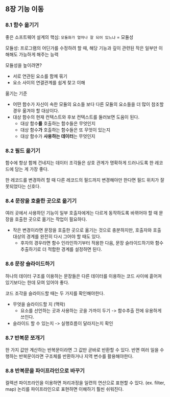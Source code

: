 ## 8장 기능 이동

### 8.1 함수 옮기기

좋은 소프트웨어 설계의 핵심: `모듈화가 얼마나 잘 되어 있느냐` = 모듈성

모듈성: 프로그램의 어딘가를 수정하려 할 때, 해당 기능과 깊이 관련된 작은 일부만 이해해도 가능하게 해주는 능력

모듈성을 높이려면?

- 서로 연관된 요소를 함께 묶기
- 요소 사이의 연결관계를 쉽게 찾고 이해

옮기는 기준

- 어떤 함수가 자신이 속한 모듈의 요소들 보다 다른 모듈의 요소들을 더 많이 참조할 경우 옮겨야 할 대상이다.
- 대상 함수의 현재 컨텍스트와 후보 컨텍스트를 둘러보면 도움이 된다.
    - 대상 함수**를** 호출하는 함수들은 무엇인지
    - 대상 함수**가** 호출하는 함수들은 또 무엇이 있는지
    - 대상 함수가 **사용하는 데이터**는 무엇인지

### 8.2 필드 옮기기

함수에 항상 함께 건네지는 데이터 조각들은 상호 관계가 명확하게 드러나도록 한 레코드에 담는 게 가장 좋다.

한 레코드를 변경하려 할 때 다른 레코드의 필드까지 변경해야만 한다면 필드 위치가 잘못되었다는 신호다.

### 8.4 문장을 호출한 곳으로 옮기기

여러 곳에서 사용하던 기능이 일부 호출자에게는 다르게 동작하도록 바뀌어야 할 때 문장을 호출한 곳으로 옮기는 작업이 필요하다.

- 작은 변경이라면 문장을 호출한 곳으로 옮기는 것으로 충분하지만, 호출자와 호출 대상의 경계를 완전히 다시 그어야 할 때도 있다.
    - 후자의 경우라면 함수 인라인하기부터 적용한 다음, 문장 슬라이드하기와 함수 추출하기로 더 적합한 경계를 설정하면 된다.

### 8.6 문장 슬라이드하기

하나의 데이터 구조를 이용하는 문장들은 다른 데이터를 이용하는 코드 사이에 흩어져 있기보다는 한데 모여 있어야 좋다.

코드 조각을 슬라이드할 때는 두 가지를 확인해야한다.

- 무엇을 슬라이드할 지 (맥락)
    - 요소를 선언하는 곳과 사용하는 곳을 가까이 두기 -> 함수추출 전에 유용하게 쓰인다.
- 슬라이드 할 수 있는지 -> 실행흐름이 달라지는지 확인

### 8.7 반복문 쪼개기

한 가지 값만 계산하는 반복문이라면 그 값만 곧바로 반환할 수 있다.
반면 여러 일을 수행하는 반복문이라면 구조체를 반환하거나 지역 변수를 활용해야한다.

### 8.8 반복문을 파이프라인으로 바꾸기

컬렉션 파이프라인을 이용하면 처리과정을 일련의 연산으로 표현할 수 있다. (ex. filter, map)
논리를 파이프라인으로 표현하면 이해하기 훨씬 쉬워진다.


